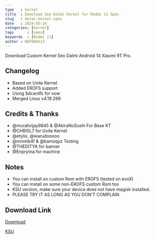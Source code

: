 ```yaml
---
type   : kernel
title  : Download Seo Dalmi kernel for Redmi 11 Spes
slug   : dalmi-kernel-spes
date   : 2024-05-24
categories: [kernel]
tags      : [spes]
keywords  : [Redmi 11]
author : NATO66613
---
```


Download Custom Kernel Seo Dalmi Android 14 Xiaomi 9T Pro.

## Changelog
- Based on Uvite Kernel
- Added EROFS support
- Using Sdcardfs for now
- Merged Linux v4.19.299

## Credits & Thanks
- @muralivijay9845 & @AkiraNoSushi For Base KT
- @CHRISL7 for Uvite Kernel
- @etylix, @warudooooo
- @mmmb4f & @bamzqyz Testing
- @THEDITYA for banner
- @Enprytna for machine

## Notes
- You can install on custom Rom with EROFS (tested on evoX)
- You can install on some non-EROFS custom Rom too
- KSU version, make sure your device does not have magisk installed.
- PLEASE TRY IT AS LONG AS YOU DON'T COMPLAIN


## Download Link
[Download](https://t.me/gmrdump/25?single)

[KSU](https://t.me/gmrdump/26?single)
